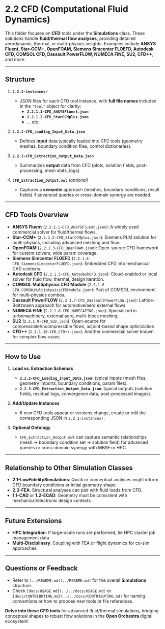 # 2.2 CFD (Computational Fluid Dynamics)

This folder focuses on **CFD** tools under the **Simulations** class. These solutions handle **fluid/thermal flow analyses**, providing detailed aerodynamic, thermal, or multi-physics insights. Examples include **ANSYS Fluent, Star-CCM+, OpenFOAM, Siemens Simcenter FLOEFD, Autodesk CFD, COMSOL CFD, Dassault PowerFLOW, NUMECA FINE, SU2, CFD++**, and more.

---

## Structure

1. **`2.2.1-instances/`**  
   - JSON files for each CFD tool instance, with **full file names** included in the `"Tool"` object for clarity:
     - **`2.2.1.1-CFD_ANSYSFluent.json`**
     - **`2.2.1.2-CFD_StarCCMplus.json`**
     - … etc.

2. **`2.2.2-CFD_Loading_Input_Data.json`**  
   - Defines **input** data typically loaded into CFD tools (geometry meshes, boundary condition files, control dictionaries).

3. **`2.2.3-CFD_Extraction_Output_Data.json`**  
   - Summarizes **output** data from CFD (plots, solution fields, post-processing, mesh stats, logs).

4. **`CFD_Extraction_Output.owl`** *(optional)*  
   - Captures a **semantic** approach (meshes, boundary conditions, result fields) if advanced queries or cross-domain synergy are needed.

---

## CFD Tools Overview

- **ANSYS Fluent** (`2.2.1.1-CFD_ANSYSFluent.json`): A widely used commercial solver for fluid/thermal flows.  
- **Star-CCM+** (`2.2.1.2-CFD_StarCCMplus.json`): Siemens PLM solution for multi-physics, including advanced meshing and flow.  
- **OpenFOAM** (`2.2.1.3-CFD_OpenFOAM.json`): Open-source CFD framework for custom solvers, wide param coverage.  
- **Siemens Simcenter FLOEFD** (`2.2.1.4-CFD_SiemensSimcenterFLOEFD.json`): Embedded CFD into mechanical CAD contexts.  
- **Autodesk CFD** (`2.2.1.5-CFD_AutodeskCFD.json`): Cloud-enabled or local solver for fluid flow, thermal, design iteration.  
- **COMSOL Multiphysics CFD Module** (`2.2.1.6-CFD_COMSOLMultiphysicsCFDModule.json`): Part of COMSOL environment for multi-physics combos.  
- **Dassault PowerFLOW** (`2.2.1.7-CFD_DassaultPowerFLOW.json`): Lattice-Boltzmann approach for automotive/aero external flows.  
- **NUMECA FINE** (`2.2.1.8-CFD_NUMECAFINE.json`): Specialized in turbomachinery, external aero, multi-block meshing.  
- **SU2** (`2.2.1.9-CFD_SU2.json`): Open-source for compressible/incompressible flows, adjoint-based shape optimization.  
- **CFD++** (`2.2.1.10-CFD_CFD++.json`): Another commercial solver known for complex flow cases.

---

## How to Use

1. **Load vs. Extraction Schemas**  
   - **`2.2.2-CFD_Loading_Input_Data.json`**: typical inputs (mesh files, geometry imports, boundary conditions, param files).  
   - **`2.2.3-CFD_Extraction_Output_Data.json`**: typical outputs (solution fields, residual logs, convergence data, post-processed images).

2. **Add/Update Instances**  
   - If new CFD tools appear or versions change, create or edit the corresponding JSON in `2.2.1-instances/`.

3. **Optional Ontology**  
   - `CFD_Extraction_Output.owl` can capture semantic relationships (mesh → boundary condition set → solution field) for advanced queries or cross-domain synergy with MBSE or HPC.

---

## Relationship to Other Simulation Classes

- **2.1-LowFidelitySimulations**: Quick or conceptual analyses might inform CFD boundary conditions or initial geometry shape.  
- **2.3-FEA**: Structural analyses can pair with fluid loads from CFD.  
- **1.1-CAD** or **1.2-ECAD**: Geometry must be consistent with mechanical/electronic design contexts.

---

## Future Extensions

- **HPC Integration**: If large-scale runs are performed, tie HPC cluster job management data.  
- **Multi-Disciplinary**: Coupling with FEA or flight dynamics for co-sim approaches.

---

## Questions or Feedback

- Refer to `[../README.md](../README.md)` for the overall **Simulations** structure.
- Check `[docs/USAGE.md](../../docs/USAGE.md)` or `[docs/CONTRIBUTING.md](../../docs/CONTRIBUTING.md)` for naming conventions or how to propose new tools or file references.

**Delve into these CFD tools** for advanced fluid/thermal simulations, bridging conceptual shapes to robust flow solutions in the **Open Orchestra** digital ecosystem!
